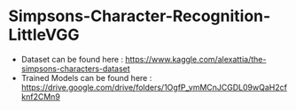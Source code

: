 # Simpsons-Character-Recognition-LittleVGG
* Dataset can be found here : https://www.kaggle.com/alexattia/the-simpsons-characters-dataset
* Trained Models can be found here : https://drive.google.com/drive/folders/1OgfP_vmMCnJCGDL09wQaH2cfknf2CMn9
